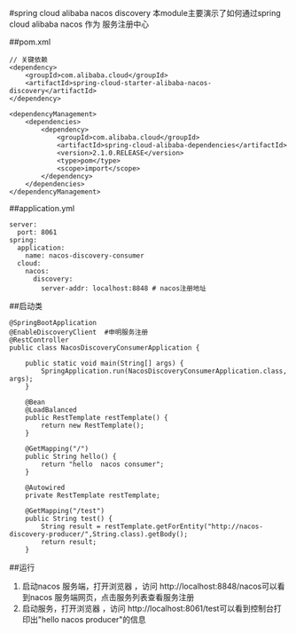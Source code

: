 
#spring cloud alibaba nacos discovery
本module主要演示了如何通过spring cloud alibaba nacos 作为 服务注册中心


##pom.xml

``` 
// 关键依赖
<dependency>
    <groupId>com.alibaba.cloud</groupId>
    <artifactId>spring-cloud-starter-alibaba-nacos-discovery</artifactId>
</dependency>

<dependencyManagement>
    <dependencies>
        <dependency>
            <groupId>com.alibaba.cloud</groupId>
            <artifactId>spring-cloud-alibaba-dependencies</artifactId>
            <version>2.1.0.RELEASE</version>
            <type>pom</type>
            <scope>import</scope>
        </dependency>
    </dependencies>
</dependencyManagement>
```

##application.yml
```
server:
  port: 8061
spring:
  application:
    name: nacos-discovery-consumer
  cloud:
    nacos:
      discovery:
        server-addr: localhost:8848 # nacos注册地址
```
##启动类


```
@SpringBootApplication
@EnableDiscoveryClient  #申明服务注册
@RestController
public class NacosDiscoveryConsumerApplication {

    public static void main(String[] args) {
        SpringApplication.run(NacosDiscoveryConsumerApplication.class, args);
    }

    @Bean
    @LoadBalanced
    public RestTemplate restTemplate() {
        return new RestTemplate();
    }

    @GetMapping("/")
    public String hello() {
        return "hello  nacos consumer";
    }

    @Autowired
    private RestTemplate restTemplate;

    @GetMapping("/test")
    public String test() {
        String result = restTemplate.getForEntity("http://nacos-discovery-producer/",String.class).getBody();
        return result;
    }
```


##运行
1.  启动nacos 服务端，打开浏览器 ，访问 http://localhost:8848/nacos可以看到nacos 服务端网页，点击服务列表查看服务注册
2.  启动服务，打开浏览器 ，访问 http://localhost:8061/test可以看到控制台打印出"hello  nacos producer"的信息
